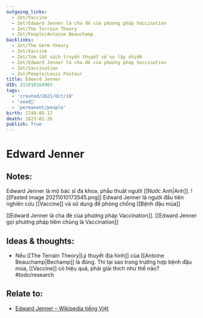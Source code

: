 ```yaml
---
outgoing_links:
  - Zet/Vaccine
  - Zet/Edward Jenner là cha đẻ của phương pháp Vaccination
  - Zet/The Terrain Theory
  - Zet/People/Antoine Beauchamp
backlinks:
  - Zet/The Germ theory
  - Zet/Vaccine
  - Zet/Tóm tắt sách truyền thuyết về sự lây nhiễm
  - Zet/Edward Jenner là cha đẻ của phương pháp Vaccination
  - Zet/Vaccination
  - Zet/People/Louis Pasteur
title: Edward Jenner
UID: 211010164903
tags:
  - 'created/2021/Oct/10'
  - 'seed🥜'
  - 'permanent/people'
birth: 1749-05-17
death: 1823-01-26
publish: True
---
```

# Edward Jenner

## Notes:
Edward Jenner là mộ bác sĩ đa khoa, phẫu thuật người [[Nước Anh|Anh]]. 
![[Pasted image 20211010173545.png]]
Edward Jenner là người đầu tiên nghiên cứu [[Vaccine]] và sử dụng để phòng chống [[Bệnh đậu mùa]]

[[Edward Jenner là cha đẻ của phương pháp Vaccination]]. [[Edward Jenner gọi phương pháp tiêm chủng là Vaccination]]

## Ideas & thoughts:
- Nếu [[The Terrain Theory|Lý thuyết địa hình]] của [[Antoine Beauchamp|Bechamp]] là đúng. Thì tại sao trong trường hợp bệnh đậu mùa, [[Vaccine]] có hiệu quả, phải giải thích như thế nào? #todo/research 

## Relate to:
- [Edward Jenner – Wikipedia tiếng Việt](https://vi.wikipedia.org/wiki/Edward_Jenner)